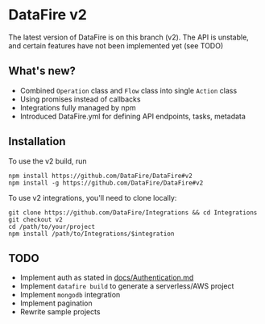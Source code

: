 # DataFire v2
The latest version of DataFire is on this branch (v2). The API is unstable,
and certain features have not been implemented yet (see TODO)

## What's new?
* Combined `Operation` class and `Flow` class into single `Action` class
* Using promises instead of callbacks
* Integrations fully managed by npm
* Introduced DataFire.yml for defining API endpoints, tasks, metadata

## Installation

To use the v2 build, run
```
npm install https://github.com/DataFire/DataFire#v2
npm install -g https://github.com/DataFire/DataFire#v2
```

To use v2 integrations, you'll need to clone locally:

```
git clone https://github.com/DataFire/Integrations && cd Integrations
git checkout v2
cd /path/to/your/project
npm install /path/to/Integrations/$integration
```

## TODO
* Implement auth as stated in [docs/Authentication.md](docs/Authentication.md)
* Implement `datafire build` to generate a serverless/AWS project
* Implement `mongodb` integration
* Implement pagination
* Rewrite sample projects

